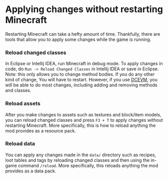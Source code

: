 # Applying changes without restarting Minecraft

Restarting Minecraft can take a hefty amount of time. Thankfully, there
are tools that allow you to apply some changes while the game is
running.

### Reload changed classes

In Eclipse or Intellij IDEA, run Minecraft in debug mode. To apply
changes in code, do `Run -> Reload Changed Classes` in Intellij IDEA or
save in Eclipse. Note: this only allows you to change method bodies. If
you do any other kind of change, You will have to restart. However, if
you use [DCEVM](http://dcevm.github.io/), you will be able to do most
changes, including adding and removing methods and classes.

### Reload assets

After you make changes to assets such as textures and block/item models,
you can reload changed classes and press `F3 + T` to apply changes
without restarting Minecraft. More specifically, this is how to reload
anything the mod provides as a resource pack.

### Reload data

You can apply any changes made in the `data/` directory such as recipes,
loot tables and tags by reloading changed classes and then using the
in-game command `/reload`. More specifically, this reloads anything the
mod provides as a data pack.
